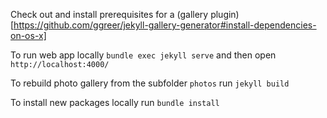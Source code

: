 Check out and install prerequisites for a (gallery plugin)[https://github.com/ggreer/jekyll-gallery-generator#install-dependencies-on-os-x]


To run web app locally `bundle exec jekyll serve` and then open `http://localhost:4000/`

To rebuild photo gallery from the subfolder `photos` run `jekyll build`

To install new packages locally run `bundle install`
